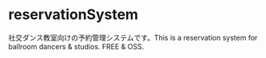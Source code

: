 # reservationSystem
社交ダンス教室向けの予約管理システムです。This is a reservation system for ballroom dancers &amp; studios. FREE &amp; OSS.
